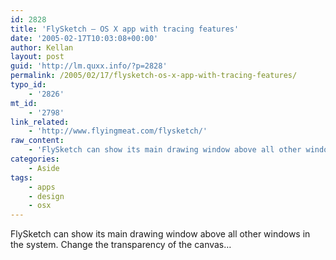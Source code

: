 ```yaml
---
id: 2828
title: 'FlySketch – OS X app with tracing features'
date: '2005-02-17T10:03:08+00:00'
author: Kellan
layout: post
guid: 'http://lm.quxx.info/?p=2828'
permalink: /2005/02/17/flysketch-os-x-app-with-tracing-features/
typo_id:
    - '2826'
mt_id:
    - '2798'
link_related:
    - 'http://www.flyingmeat.com/flysketch/'
raw_content:
    - 'FlySketch can show its main drawing window above all other windows in the system. Change the transparency of the canvas...'
categories:
    - Aside
tags:
    - apps
    - design
    - osx
---
```


FlySketch can show its main drawing window above all other windows in the system. Change the transparency of the canvas…